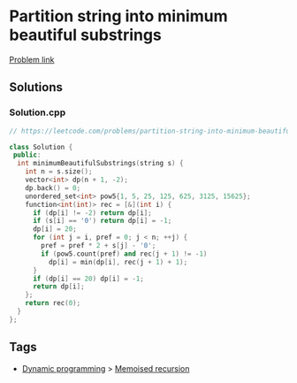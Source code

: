 # Partition string into minimum beautiful substrings

[Problem link](https://leetcode.com/problems/partition-string-into-minimum-beautiful-substrings/)

## Solutions


### Solution.cpp
```cpp
// https://leetcode.com/problems/partition-string-into-minimum-beautiful-substrings/

class Solution {
 public:
  int minimumBeautifulSubstrings(string s) {
    int n = s.size();
    vector<int> dp(n + 1, -2);
    dp.back() = 0;
    unordered_set<int> pow5{1, 5, 25, 125, 625, 3125, 15625};
    function<int(int)> rec = [&](int i) {
      if (dp[i] != -2) return dp[i];
      if (s[i] == '0') return dp[i] = -1;
      dp[i] = 20;
      for (int j = i, pref = 0; j < n; ++j) {
        pref = pref * 2 + s[j] - '0';
        if (pow5.count(pref) and rec(j + 1) != -1)
          dp[i] = min(dp[i], rec(j + 1) + 1);
      }
      if (dp[i] == 20) dp[i] = -1;
      return dp[i];
    };
    return rec(0);
  }
};
```
## Tags

* [Dynamic programming](/README.md#Dynamic_programming) > [Memoised recursion](/README.md#Dynamic_programming-Memoised_recursion)
